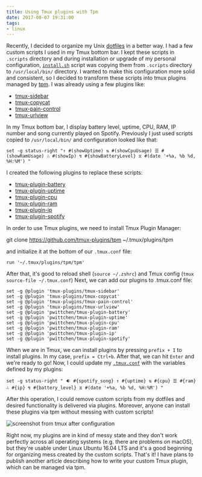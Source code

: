 ```yaml
---
title: Using Tmux plugins with Tpm
date: 2017-08-07 19:31:00
tags:
- linux
---
```


Recently, I decided to organize my Unix [dotfiles](https://github.com/pwittchen/dotfiles) in a better way. I had a few custom scripts I used in my Tmux bottom bar. I kept these scripts in `.scripts` directory and during installation or upgrade of my personal configuration, [`install.sh`](https://github.com/pwittchen/dotfiles/blob/master/install.sh) script was copying them from `.scripts` directory to `/usr/local/bin/` directory. I wanted to make this configuration more solid and consistent, so I decided to transform these scripts into tmux plugins managed by [tpm](https://github.com/tmux-plugins/tpm). I was already using a few plugins like:

*   [tmux-sidebar](https://github.com/tmux-plugins/tmux-sidebar)
*   [tmux-copycat](https://github.com/tmux-plugins/tmux-copycat)
*   [tmux-pain-control](https://github.com/tmux-plugins/tmux-pain-control)
*   [tmux-urlview](https://github.com/tmux-plugins/tmux-urlview)

In my Tmux bottom bar, I display battery level, uptime, CPU, RAM, IP number and song currently played on Spotify. Previously I just used scripts copied to `/usr/local/bin/` and configuration looked like that:

```
set -g status-right "↑ #(showUptime) ⇅ #(showCpuUsage) ☰ #(showRamUsage) ∴ #(showIp) ↯ #{showBatteryLevel} ⧖ #(date '+%a, %b %d, %H:%M') "
```

I created the following plugins to replace these scripts:

*   [tmux-plugin-battery](https://github.com/pwittchen/tmux-plugin-battery)
*   [tmux-plugin-uptime](https://github.com/pwittchen/tmux-plugin-uptime)
*   [tmux-plugin-cpu](https://github.com/pwittchen/tmux-plugin-cpu)
*   [tmux-plugin-ram](https://github.com/pwittchen/tmux-plugin-ram)
*   [tmux-plugin-ip](https://github.com/pwittchen/tmux-plugin-ip)
*   [tmux-plugin-spotify](https://github.com/pwittchen/tmux-plugin-spotify)

In order to use Tmux plugins, we need to install Tmux Plugin Manager:

git clone https://github.com/tmux-plugins/tpm ~/.tmux/plugins/tpm

and initialize it at the bottom of our `.tmux.conf` file:

```
run '~/.tmux/plugins/tpm/tpm'
```

After that, it's good to reload shell (`source ~/.zshrc`) and Tmux config (`tmux source-file ~/.tmux.conf`) Next, we can add our plugins to .tmux.conf file:

```
set -g @plugin 'tmux-plugins/tmux-sidebar'
set -g @plugin 'tmux-plugins/tmux-copycat'
set -g @plugin 'tmux-plugins/tmux-pain-control'
set -g @plugin 'tmux-plugins/tmux-urlview'
set -g @plugin 'pwittchen/tmux-plugin-battery'
set -g @plugin 'pwittchen/tmux-plugin-uptime'
set -g @plugin 'pwittchen/tmux-plugin-cpu'
set -g @plugin 'pwittchen/tmux-plugin-ram'
set -g @plugin 'pwittchen/tmux-plugin-ip'
set -g @plugin 'pwittchen/tmux-plugin-spotify'
```

When we are in Tmux, we can install plugins by pressing `prefix + I` to install plugins. In my case, `prefix = Ctrl+b`. After that, we can hit `Enter` and we're ready to go! Now, I could update my [`.tmux.conf`](https://github.com/pwittchen/dotfiles/blob/master/.tmux.conf) with the variables defined by my plugins:

```
set -g status-right " 🔉 #{spotify_song} ↑ #{uptime} ⇅ #{cpu} ☰ #{ram} ∴ #{ip} ↯ #{battery_level} ⧖ #(date '+%a, %b %d, %H:%M') "
```

After this operation, I could remove custom scripts from my dotfiles and desired functionality is delivered via plugins. Moreover, anyone can install these plugins via tpm without messing with custom scripts!

![screenshot from tmux after configuration](/posts/2017/using-tmux-with-tpm/tmux-screenshot-07.08.2017.png)

Right now, my plugins are in kind of messy state and they don't work perfectly across all operating systems (e.g. there are problems on macOS), but they're usable under Linux Ubuntu 16.04 LTS and it's a good beginning for organizing mess created by the custom scripts. That's it! I have plans to publish another article describing how to write your custom Tmux plugin, which can be managed via tpm.
